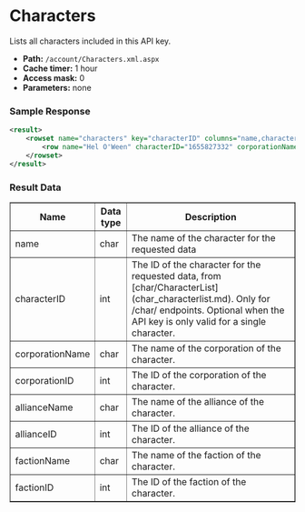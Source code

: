 # Characters
Lists all characters included in this API key.  

* __Path:__ ``/account/Characters.xml.aspx``
* __Cache timer:__ 1 hour
* __Access mask:__ 0
* __Parameters:__ none

### Sample Response

```xml
<result>
    <rowset name="characters" key="characterID" columns="name,characterID,corporationName,corporationID,allianceID,allianceName,factionID,factionName">
        <row name="Hel O'Ween" characterID="1655827332" corporationName="Men On A Mission" corporationID="1226284052" allianceID="0" allianceName="" factionID="0" factionName="" />
    </rowset>
</result>
```  

### Result Data

<table border="1">
    <tbody>
        <tr>
            <th>Name</th>
            <th>Data type</th>
            <th>Description</th>
        </tr>
        <tr>
            <td>name</td>
            <td>char</td>
            <td>The name of the character for the requested data</td>
        </tr>
        <tr>
            <td>characterID</td>
            <td>int</td>
            <td>
                The ID of the character for the requested data, from [char/CharacterList](char_characterlist.md). 
                Only for /char/ endpoints. Optional when the API key is only valid for a single character.
            </td>
        </tr>
        <tr>
            <td>corporationName</td>
            <td>char</td>
            <td>The name of the corporation of the character.</td>
        </tr>
        <tr>
            <td>corporationID</td>
            <td>int</td>
            <td>The ID of the corporation of the character.</td>
        </tr>
        <tr>
            <td>allianceName</td>
            <td>char</td>
            <td>The name of the alliance of the character.</td>
        </tr>
        <tr>
            <td>allianceID</td>
            <td>int</td>
            <td>The ID of the alliance of the character.</td>
        </tr>
        <tr>
            <td>factionName</td>
            <td>char</td>
            <td>The name of the faction of the character.</td>
        </tr>
        <tr>
            <td>factionID</td>
            <td>int</td>
            <td>The ID of the faction of the character.</td>
        </tr>
    </tbody>
</table>
